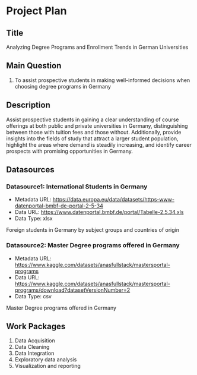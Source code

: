 # Project Plan

## Title
Analyzing Degree Programs and Enrollment Trends in German Universities

## Main Question
1. To assist prospective students in making well-informed decisions when choosing degree programs in Germany

## Description

Assist prospective students in gaining a clear understanding of course offerings at both public and private universities in Germany, distinguishing between those with tuition fees and those without. Additionally, provide insights into the fields of study that attract a larger student population, highlight the areas where demand is steadily increasing, and identify career prospects with promising opportunities in Germany.

## Datasources

### Datasource1: International Students in Germany
* Metadata URL: https://data.europa.eu/data/datasets/https-www-datenportal-bmbf-de-portal-2-5-34
* Data URL: https://www.datenportal.bmbf.de/portal/Tabelle-2.5.34.xls
* Data Type: xlsx

Foreign students in Germany by subject groups and countries of origin


### Datasource2: Master Degree programs offered in Germany
* Metadata URL: https://www.kaggle.com/datasets/anasfullstack/mastersportal-programs
* Data URL: https://www.kaggle.com/datasets/anasfullstack/mastersportal-programs/download?datasetVersionNumber=2
* Data Type: csv

Master Degree programs offered in Germany

## Work Packages
1. Data Acquisition
2. Data Cleaning
3. Data Integration
4. Exploratory data analysis
5. Visualization and reporting

